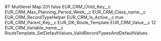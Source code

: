 <?xml version="1.0" encoding="UTF-8"?>
<CustomMetadata xmlns="http://soap.sforce.com/2006/04/metadata" xmlns:xsi="http://www.w3.org/2001/XMLSchema-instance" xmlns:xsd="http://www.w3.org/2001/XMLSchema">
    <label>RT Multilevel Map 201</label>
    <protected>false</protected>
    <values>
        <field>EUR_CRM_Child_Key__c</field>
        <value xsi:type="xsd:string">EUR_CRM_Max_Planning_Period_Week__c</value>
    </values>
    <values>
        <field>EUR_CRM_Class_name__c</field>
        <value xsi:type="xsd:string">EUR_CRM_RecordTypeHelper</value>
    </values>
    <values>
        <field>EUR_CRM_Is_Active__c</field>
        <value xsi:type="xsd:boolean">true</value>
    </values>
    <values>
        <field>EUR_CRM_Parent_Key__c</field>
        <value xsi:type="xsd:string">EUR_DK_Route_Template</value>
    </values>
    <values>
        <field>EUR_CRM_Value__c</field>
        <value xsi:type="xsd:string">12</value>
    </values>
    <values>
        <field>EUR_CRM_Variable_name__c</field>
        <value xsi:type="xsd:string">RouteTemplate_SetDefaultValues_ValidRecordTypesAndDefaultValues</value>
    </values>
</CustomMetadata>
